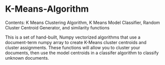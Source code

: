 # K-Means-Algorithm
Contents: K Means Clustering Algorithm, K Means Model Classifier, Random Cluster Centroid Generator, and similarity functions

This is a set of hand-built, Numpy vectorized algorithms that use a document-term numpy array to create K-Means cluster centroids and cluster assignments. 
These functions will allow you to cluster your documents, then use the model centroids in a classifer algorithm to classify unknown 
documents.
